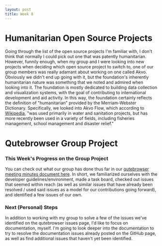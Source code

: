 ```yaml
---
layout: post
title: Week 8
---
```


# Humanitarian Open Source Projects

Going through the list of the open source projects I'm familiar with, I don't think that normally I could pick out one that was patently humanitarian. However, funnily enough, when my group and I were looking into new projects when deciding which open source project to switch to, one of our group members was really adamant about working on one called Akvo. Obviously we didn't end up going with it, but the foundation's inherently humanitarian nature was something that we noted and admired when looking into it. The foundation is mostly dedicated to building data collection and visualization systems, with the goal of contributing to international development and aid activity. In this way, the foundation certainly reflects the definition of "humanitarian" provided by the Merriam-Webster Dictionary. Specifically, we looked into Akvo Flow, which according to [Wikipedia](https://en.wikipedia.org/wiki/Akvo_Foundation#Products_and_services), "was used primarily in water and sanitation projects, but has more recently been used in a variety of fields, including fisheries management, school management and disaster relief."

# Qutebrowser Group Project

### This Week's Progress on the Group Project

You can check out what our group has done thus far in our [qutebrowser meeting minutes document here](https://github.com/nyu-ossd-s18/qutebrowser-team/blob/master/meeting-minutes.md). In short, we familiarized ourselves with the developer guidelines/environment, made a task board, checked out issues that seemed within reach (as well as similar issues that have already been resolved / used said issues as a model for our contributions going forward), and identified a few issues of our own.

### Next (Personal) Steps

In addition to working with my group to solve a few of the issues we've identified on the qutebrowser issues page, I'd like to focus on documentation, myself. I'm going to look deeper into the documentation to try to resolve the documentation issues already posted on the GitHub page, as well as find additional issues that haven't yet been identified.
